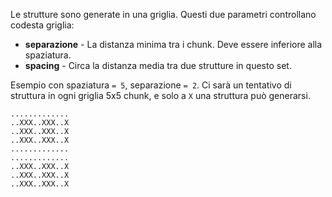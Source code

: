 Le strutture sono generate in una griglia. Questi due parametri controllano codesta griglia:

* **separazione** - La distanza minima tra i chunk. Deve essere inferiore alla spaziatura.
* **spacing** - Circa la distanza media tra due strutture in questo set.

Esempio con spaziatura `= 5`, separazione `= 2`. Ci sarà un tentativo di struttura in ogni griglia 5x5 chunk, e solo a `X` una struttura può generarsi.

```
.............
..XXX..XXX..X
..XXX..XXX..X
..XXX..XXX..X
.............
.............
..XXX..XXX..X
..XXX..XXX..X
..XXX..XXX..X
```